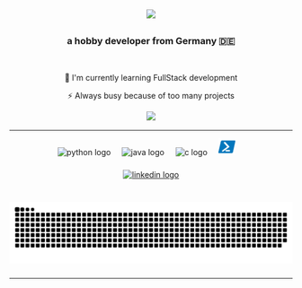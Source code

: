 <h1 align="center">
    <img src="https://readme-typing-svg.herokuapp.com/?font=Righteous&size=35&center=true&vCenter=true&width=500&height=70&duration=4000&lines=Hi+There!+👋;+I'm+Pedro+Muniz!;" />
</h1>

<h3 align="center">a hobby developer from Germany 🇩🇪</h3>

<br/>

<div align="center">
 
🌱 I'm currently learning FullStack development

⚡ Always busy because of too many projects

 <img src="https://raw.githubusercontent.com/innng/innng/master/assets/kyubey.gif" height="40" />

 </div>

<hr/>

<div align="center">
  <img src="https://cdn.jsdelivr.net/gh/devicons/devicon/icons/python/python-original.svg" height="30" alt="python logo"  />
  <img width="12" />
  <img src="https://cdn.jsdelivr.net/gh/devicons/devicon/icons/java/java-original.svg" height="30" alt="java logo"  />
  <img width="12" />
  <img src="https://cdn.jsdelivr.net/gh/devicons/devicon/icons/c/c-original.svg" height="30" alt="c logo"  />
  <img width="12" />
  <img src="https://github.com/Melone155/Melone155/blob/main/pictures/png-transparent-powershell-microsoft-windows-management-instrumentation-computer-icons-microsoft-removebg-preview.png?raw=true" height="30" alt="c logo"  />
  <img width="12" />
</div>

###

<div align="center">
  <a href="https://www.linkedin.com/in/maximilian-wolf-89532a28b/" target="_blank">
    <img src="https://img.shields.io/static/v1?message=LinkedIn&logo=linkedin&label=&color=0077B5&logoColor=white&labelColor=&style=for-the-badge" height="35" alt="linkedin logo"  /></a>
</div>

###

<br clear="both">

<div align="center">
  <img src="https://raw.githubusercontent.com/Machine-Maker/Machine-Maker/output/snake.svg" alt="Snake animation" />
</div>

###

<hr/>

<br/>
<br/>
